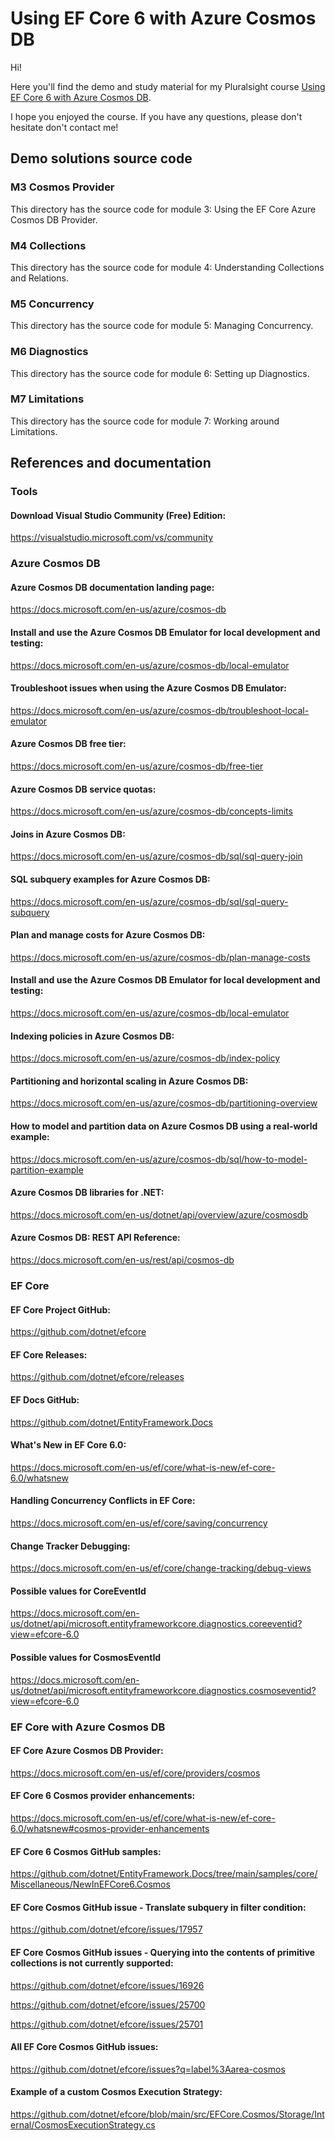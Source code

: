 # Using EF Core 6 with Azure Cosmos DB

Hi!

Here you'll find the demo and study material for my Pluralsight course [Using EF Core 6 with Azure Cosmos DB](https://pluralsight.pxf.io/efcore6-cosmos).

I hope you enjoyed the course. If you have any questions, please don't hesitate don't contact me!

## Demo solutions source code

### M3 Cosmos Provider

This directory has the source code for module 3: Using the EF Core Azure Cosmos DB Provider.

### M4 Collections

This directory has the source code for module 4: Understanding Collections and Relations.

### M5 Concurrency

This directory has the source code for module 5: Managing Concurrency.

### M6 Diagnostics

This directory has the source code for module 6: Setting up Diagnostics.

### M7 Limitations

This directory has the source code for module 7: Working around Limitations.

## References and documentation

### Tools

#### Download Visual Studio Community (Free) Edition:

https://visualstudio.microsoft.com/vs/community

### Azure Cosmos DB

#### Azure Cosmos DB documentation landing page:

https://docs.microsoft.com/en-us/azure/cosmos-db

#### Install and use the Azure Cosmos DB Emulator for local development and testing:

https://docs.microsoft.com/en-us/azure/cosmos-db/local-emulator

#### Troubleshoot issues when using the Azure Cosmos DB Emulator:

https://docs.microsoft.com/en-us/azure/cosmos-db/troubleshoot-local-emulator

#### Azure Cosmos DB free tier:

https://docs.microsoft.com/en-us/azure/cosmos-db/free-tier

#### Azure Cosmos DB service quotas:

https://docs.microsoft.com/en-us/azure/cosmos-db/concepts-limits

#### Joins in Azure Cosmos DB:

https://docs.microsoft.com/en-us/azure/cosmos-db/sql/sql-query-join

#### SQL subquery examples for Azure Cosmos DB:

https://docs.microsoft.com/en-us/azure/cosmos-db/sql/sql-query-subquery

#### Plan and manage costs for Azure Cosmos DB:

https://docs.microsoft.com/en-us/azure/cosmos-db/plan-manage-costs

#### Install and use the Azure Cosmos DB Emulator for local development and testing:

https://docs.microsoft.com/en-us/azure/cosmos-db/local-emulator

#### Indexing policies in Azure Cosmos DB:

https://docs.microsoft.com/en-us/azure/cosmos-db/index-policy

#### Partitioning and horizontal scaling in Azure Cosmos DB:

https://docs.microsoft.com/en-us/azure/cosmos-db/partitioning-overview

#### How to model and partition data on Azure Cosmos DB using a real-world example:

https://docs.microsoft.com/en-us/azure/cosmos-db/sql/how-to-model-partition-example

#### Azure Cosmos DB libraries for .NET:

https://docs.microsoft.com/en-us/dotnet/api/overview/azure/cosmosdb

#### Azure Cosmos DB: REST API Reference:

https://docs.microsoft.com/en-us/rest/api/cosmos-db

### EF Core

#### EF Core Project GitHub:

https://github.com/dotnet/efcore

#### EF Core Releases:

https://github.com/dotnet/efcore/releases

#### EF Docs GitHub:

https://github.com/dotnet/EntityFramework.Docs

#### What's New in EF Core 6.0:

https://docs.microsoft.com/en-us/ef/core/what-is-new/ef-core-6.0/whatsnew

#### Handling Concurrency Conflicts in EF Core:

https://docs.microsoft.com/en-us/ef/core/saving/concurrency

#### Change Tracker Debugging:

https://docs.microsoft.com/en-us/ef/core/change-tracking/debug-views

#### Possible values for CoreEventId

https://docs.microsoft.com/en-us/dotnet/api/microsoft.entityframeworkcore.diagnostics.coreeventid?view=efcore-6.0

#### Possible values for CosmosEventId

https://docs.microsoft.com/en-us/dotnet/api/microsoft.entityframeworkcore.diagnostics.cosmoseventid?view=efcore-6.0

### EF Core with Azure Cosmos DB

#### EF Core Azure Cosmos DB Provider:

https://docs.microsoft.com/en-us/ef/core/providers/cosmos

#### EF Core 6 Cosmos provider enhancements:

https://docs.microsoft.com/en-us/ef/core/what-is-new/ef-core-6.0/whatsnew#cosmos-provider-enhancements

#### EF Core 6 Cosmos GitHub samples:

https://github.com/dotnet/EntityFramework.Docs/tree/main/samples/core/Miscellaneous/NewInEFCore6.Cosmos

#### EF Core Cosmos GitHub issue - Translate subquery in filter condition:

https://github.com/dotnet/efcore/issues/17957

#### EF Core Cosmos GitHub issues - Querying into the contents of primitive collections is not currently supported:

https://github.com/dotnet/efcore/issues/16926

https://github.com/dotnet/efcore/issues/25700

https://github.com/dotnet/efcore/issues/25701

#### All EF Core Cosmos GitHub issues:

https://github.com/dotnet/efcore/issues?q=label%3Aarea-cosmos

#### Example of a custom Cosmos Execution Strategy:

https://github.com/dotnet/efcore/blob/main/src/EFCore.Cosmos/Storage/Internal/CosmosExecutionStrategy.cs
